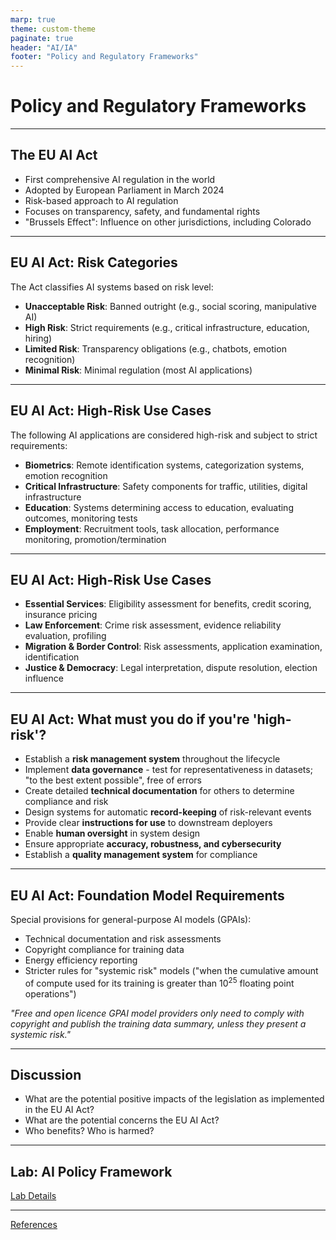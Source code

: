 ```yaml
---
marp: true
theme: custom-theme
paginate: true
header: "AI/IA"
footer: "Policy and Regulatory Frameworks"
---
```


# Policy and Regulatory Frameworks

----

## The EU AI Act

- First comprehensive AI regulation in the world
- Adopted by European Parliament in March 2024
- Risk-based approach to AI regulation
- Focuses on transparency, safety, and fundamental rights
- "Brussels Effect": Influence on other jurisdictions, including Colorado

----

## EU AI Act: Risk Categories

The Act classifies AI systems based on risk level:

- **Unacceptable Risk**: Banned outright (e.g., social scoring, manipulative AI)
- **High Risk**: Strict requirements (e.g., critical infrastructure, education, hiring)
- **Limited Risk**: Transparency obligations (e.g., chatbots, emotion recognition)
- **Minimal Risk**: Minimal regulation (most AI applications)

--- 

## EU AI Act: High-Risk Use Cases

The following AI applications are considered high-risk and subject to strict requirements:

- **Biometrics**: Remote identification systems, categorization systems, emotion recognition
- **Critical Infrastructure**: Safety components for traffic, utilities, digital infrastructure
- **Education**: Systems determining access to education, evaluating outcomes, monitoring tests
- **Employment**: Recruitment tools, task allocation, performance monitoring, promotion/termination

----

## EU AI Act: High-Risk Use Cases

- **Essential Services**: Eligibility assessment for benefits, credit scoring, insurance pricing
- **Law Enforcement**: Crime risk assessment, evidence reliability evaluation, profiling
- **Migration & Border Control**: Risk assessments, application examination, identification
- **Justice & Democracy**: Legal interpretation, dispute resolution, election influence

----

## EU AI Act: What must you do if you're 'high-risk'?

- Establish a **risk management system** throughout the lifecycle
- Implement **data governance** - test for representativeness in datasets; "to the best extent possible", free of errors
- Create detailed **technical documentation** for others to determine compliance and risk
- Design systems for automatic **record-keeping** of risk-relevant events
- Provide clear **instructions for use** to downstream deployers
- Enable **human oversight** in system design
- Ensure appropriate **accuracy, robustness, and cybersecurity**
- Establish a **quality management system** for compliance

----

## EU AI Act: Foundation Model Requirements

Special provisions for general-purpose AI models (GPAIs):

- Technical documentation and risk assessments
- Copyright compliance for training data
- Energy efficiency reporting
- Stricter rules for "systemic risk" models ("when the cumulative amount of compute used for its training is greater than $10^{25}$ floating point operations")

*"Free and open licence GPAI model providers only need to comply with copyright and publish the training data summary, unless they present a systemic risk."*


----

## Discussion

- What are the potential positive impacts of the legislation as implemented in the EU AI Act?
- What are the potential concerns the EU AI Act?
- Who benefits? Who is harmed?

----

## Lab: AI Policy Framework

[Lab Details](https://ai.porg.dev/labs/policy-framework)

---

[References](https://ai.porg.dev/notes/references)